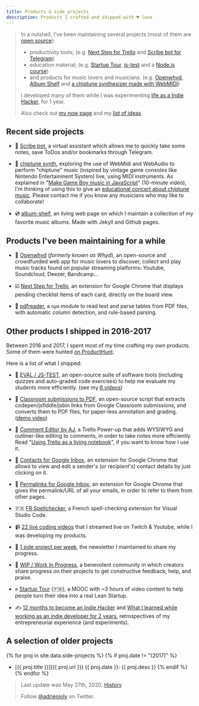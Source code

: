 ```yaml
---
title: Products & side projects
description: Products I crafted and shipped with ♥️ love
---
```


> In a nutshell, I've been maintaining several projects (most of them are [open source](https://github.com/adrienjoly/)):
> 
> - productivity tools; (e.g. [Next Step for Trello](https://adrienjoly.com/chrome-next-step-for-trello) and [Scribe bot for Telegram](https://github.com/adrienjoly/telegram-scribe-bot))
> - education material; (e.g. [Startup Tour](https://www.udemy.com/startuptour/?couponCode=AJNOW20), [js-test](https://github.com/adrienjoly/js-test) and a [Node.js course](/teaching))
> - and products for music lovers and musicians. (e.g. [Openwhyd](https://openwhyd.org), [Album Shelf](https://github.com/adrienjoly/album-shelf) and [a chiptune synthesizer made with WebMIDI](https://github.com/adrienjoly/webmidi-launchkey-mini))
> 
> I developed many of them while I was experimenting [life as a Indie Hacker](https://hackernoon.com/12-months-to-become-an-indie-hacker-ad0c916c1f5f), for 1 year.
>
> Also check out [my now page](/now) and my [list of ideas](/ideas).

## Recent side projects

- 🤖 [Scribe bot](https://github.com/adrienjoly/telegram-scribe-bot), a virtual assistant which allows me to quickly take some notes, save ToDos and/or bookmarks through Telegram.

- 👾 [chiptune synth](https://github.com/adrienjoly/webmidi-launchkey-mini), exploring the use of WebMidi and WebAudio to perform "chiptune" music (inspired by vintage game consoles like Nintendo Entertainment System) live, using MIDI instruments. As explained in "[Make Game Boy music in JavaScript](https://www.youtube.com/watch?v=xsKB5bRKZ4Y&t=621s)" (10-minute video), I'm thinking of using this to give an [educational concert about chiptune music](/chips). Please contact me if you know any musicians who may like to collaborate!

- 💿 [album-shelf](https://github.com/adrienjoly/album-shelf), an living web page on which I maintain a collection of my favorite music albums. Made with Jekyll and Github pages.

## Products I've been maintaining for a while

- 🎵 [Openwhyd](https://github.com/openwhyd/openwhyd) (*formerly known as Whyd*), an open-source and crowdfunded web app for music lovers to discover, collect and play music tracks found on popular streaming platforms: Youtube, Soundcloud, Deezer, Bandcamp...

- ☑️ <a href="https://adrienjoly.com/chrome-next-step-for-trello">Next Step for Trello</a>, an extension for Google Chrome that displays pending checklist items of each card, directly on the board view.

- 🚜 <a href="https://www.npmjs.com/package/pdfreader">pdfreader</a>, a `npm` module to read text and parse tables from PDF files, with automatic column detection, and rule-based parsing.

## Other products I shipped in 2016-2017

Between 2016 and 2017, I spent most of my time crafting my own products. Some of them were hunted <a href="https://www.producthunt.com/@adrienjoly/made">on ProductHunt</a>.

Here is a list of what I shipped:

- 🤖 <a href="https://github.com/adrienjoly/js-test">EVAL / JS-TEST</a>, an open-source suite of software tools (including quizzes and auto-graded code exercises) to help me evaluate my students more efficiently. (see my <a href="https://www.youtube.com/playlist?list=PLmzn1C-VN6G7DsJb9wn29Pv2XkrF8aI6Q">6  videos</a>)

- 💯 <a href="https://github.com/adrienjoly/classroom-submissions-to-pdf">Classroom submissions to PDF</a>, an open-source script that extracts codepen/jsfiddle/jsbin links from Google Classroom submissions, and converts them to PDF files, for paper-less annotation and grading. (<a href="https://www.youtube.com/watch?v=L7NQNe72Jec">demo video</a>)

- 📂 <a href="https://info.trello.com/power-ups/comment-editor">Comment Editor by AJ</a>, a Trello Power-up that adds WYSIWYG and outliner-like editing to comments, in order to take notes more efficiently.<br />Read "<a href="https://medium.com/@adrienjoly/using-trello-as-a-living-notebook-79cb22aab81f">Using Trello as a living notebook</a>", if you want to know how I use it.

- 💁 <a href="https://chrome.google.com/webstore/detail/contacts-for-google-inbox/onifklcfhbdjpkejffijcejbgoipcdmk?hl=en-US">Contacts for Google Inbox</a>, an extension for Google Chrome that allows to view and edit a sender's (or recipient's) contact details by just clicking on it.

- 🔗 <a href="https://chrome.google.com/webstore/detail/permalinks-for-google-inb/eijfpfnadnijllpfdkdikfamdijafala?hl=en-US">Permalinks for Google Inbox</a>, an extension for Google Chrome that gives the permalink/URL of all your emails, in order to refer to them from other pages.

- 🇫🇷 <a href="https://marketplace.visualstudio.com/items?itemName=adrienjoly.vscode-spellchecker-fr">FR Spellchecker</a>, a French spell-checking extension for Visual Studio Code.

- 📹 <a href="https://www.youtube.com/playlist?list=PLmzn1C-VN6G7FLdUJM3G82cG-Q69xJ2AY">22 live coding videos</a> that I streamed live on Twitch &amp; Youtube, while I was developing my products.

- 📜 <a href="https://www.getrevue.co/profile/aj-sideprojects">1 side project per week</a>, the newsletter I maintained to share my progress.

- 👐 <a href="https://spectrum.chat/wip">WIP / Work In Progress</a>, a benevolent community in which creators share progress on their projects to get constructive feedback, help, and praise.
    
- ✊ <a href="https://www.udemy.com/startuptour/?couponCode=AJNOW20">Startup Tour</a> (🇫🇷), a MOOC with ~3 hours of video content to help people turn their idea into a real Lean Startup.
  
- ✍️ <a href="https://hackernoon.com/12-months-to-become-an-indie-hacker-ad0c916c1f5f">12 months to become an Indie Hacker</a> and <a href="https://hackernoon.com/what-i-learned-while-working-as-an-indie-developer-for-2-years-53619fafa81f">What I learned while working as an indie developer for 2 years</a>, retrospectives of my entrepreneurial experience (and experiments).

## A selection of older projects

{% for proj in site.data.side-projects %}
{% if proj.date != "(2017)" %}
- [{{ proj.title }}]({{ proj.url }}) {{ proj.date }}: {{ proj.desc }}
{% endif %}
{% endfor %}

> Last update was May 27th, 2020. [History](https://github.com/adrienjoly/adrienjoly.github.com/commits/master/prod)
>
> Follow [@adrienjoly](https://twitter.com/adrienjoly) on Twitter.
